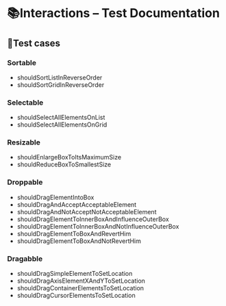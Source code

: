 # 📚Interactions – Test Documentation

## 🧰Test cases

### Sortable

- shouldSortListInReverseOrder
- shouldSortGridInReverseOrder

### Selectable

- shouldSelectAllElementsOnList
- shouldSelectAllElementsOnGrid

### Resizable

- shouldEnlargeBoxToItsMaximumSize
- shouldReduceBoxToSmallestSize

### Droppable

- shouldDragElementIntoBox
- shouldDragAndAcceptAcceptableElement
- shouldDragAndNotAcceptNotAcceptableElement
- shouldDragElementToInnerBoxAndInfluenceOuterBox
- shouldDragElementToInnerBoxAndNotInfluenceOuterBox
- shouldDragElementToBoxAndRevertHim
- shouldDragElementToBoxAndNotRevertHim

### Dragabble

- shouldDragSimpleElementToSetLocation
- shouldDragAxisElementXAndYToSetLocation
- shouldDragContainerElementsToSetLocation
- shouldDragCursorElementsToSetLocation
